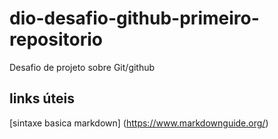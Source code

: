 # dio-desafio-github-primeiro-repositorio
Desafio de projeto sobre Git/github

## links úteis 
[sintaxe basica markdown] (https://www.markdownguide.org/)
